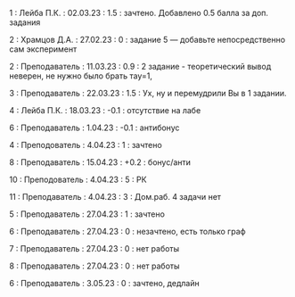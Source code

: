 1 : Лейба П.К. : 02.03.23 : 1.5 : зачтено. Добавлено 0.5 балла за доп. задания

2 : Храмцов Д.А. : 27.02.23 : 0 : задание 5 — добавьте непосредственно сам эксперимент

2 : Преподаватель : 11.03.23 : 0.9 : 2 задание  - теоретический вывод неверен, не нужно было брать тау=1, 

3 : Преподаватель : 22.03.23 : 1.5 : Ух, ну и перемудрили Вы в 1 задании.

4 : Лейба П.К. : 18.03.23 : -0.1 : отсутствие на лабе

6 : Преподаватель : 1.04.23 : -0.1 : антибонус

4 : Преподователь : 4.04.23 : 1 : зачтено

8 : Преподаватель : 15.04.23 : +0.2 : бонус/анти

10 : Преподователь : 4.04.23 : 5 : РК

11 : Преподаватель : 4.04.23 : 3 : Дом.раб. 4 задачи нет

5 : Преподаватель : 27.04.23 : 1 : зачтено

6 : Преподаватель : 27.04.23 : 0 : незачтено, есть только граф

7 : Преподаватель : 27.04.23 : 0 : нет работы

8 : Преподаватель : 27.04.23 : 0 : нет работы

6 : Преподаватель : 3.05.23 : 0 : зачтено, дедлайн

